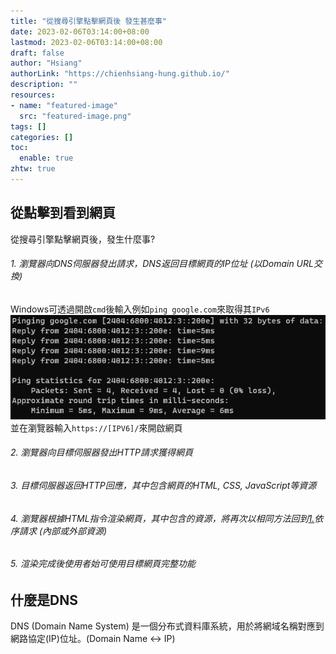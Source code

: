 ```yaml
---
title: "從搜尋引擎點擊網頁後 發生甚麼事"
date: 2023-02-06T03:14:00+08:00
lastmod: 2023-02-06T03:14:00+08:00
draft: false
author: "Hsiang"
authorLink: "https://chienhsiang-hung.github.io/"
description: ""
resources:
- name: "featured-image"
  src: "featured-image.png"
tags: []
categories: []
toc:
  enable: true
zhtw: true
---
```

## 從點擊到看到網頁
從搜尋引擎點擊網頁後，發生什麼事?

###### 1. 瀏覽器向DNS伺服器發出請求，DNS返回目標網頁的IP位址 _(以Domain URL交換)_
Windows可透過開啟`cmd`後輸入例如`ping google.com`來取得其`IPv6`
![CMD Ping](featured-image.png "CMD Ping")
並在瀏覽器輸入`https://[IPV6]/`來開啟網頁
###### 2. 瀏覽器向目標伺服器發出HTTP請求獲得網頁
###### 3. 目標伺服器返回HTTP回應，其中包含網頁的HTML, CSS, JavaScript等資源
###### 4. 瀏覽器根據HTML指令渲染網頁，其中包含的資源，將再次以相同方法回到[1.](#1-瀏覽器向dns伺服器發出請求dns返回目標網頁的ip位址-_以domain-url交換_)依序請求 (內部或外部資源)
###### 5. 渲染完成後使用者始可使用目標網頁完整功能

## 什麼是DNS
DNS (Domain Name System) 是一個分布式資料庫系統，用於將網域名稱對應到網路協定(IP)位址。(Domain Name <-> IP)
